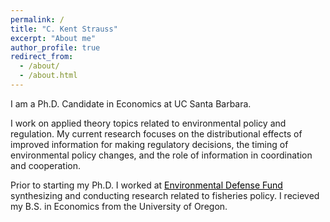 ```yaml
---
permalink: /
title: "C. Kent Strauss"
excerpt: "About me"
author_profile: true
redirect_from: 
  - /about/
  - /about.html
---
```

I am a Ph.D. Candidate in Economics at UC Santa Barbara.

I work on applied theory topics related to environmental policy and regulation. My current research focuses on the distributional effects of improved information for making regulatory decisions, the timing of environmental policy changes, and the role of information in coordination and cooperation.

Prior to starting my Ph.D. I worked at <a style='color: black;' href='http://edf.org'> Environmental Defense Fund</a> synthesizing and conducting research related to fisheries policy. I recieved my B.S. in Economics from the University of Oregon.

